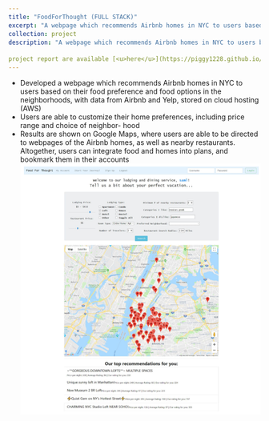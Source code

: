 ```yaml
---
title: "FoodForThought (FULL STACK)"
excerpt: "A webpage which recommends Airbnb homes in NYC to users based on their food preference and food options in the neighborhoods<br/><img src='/images/project2.1.png'>"
collection: project
description: "A webpage which recommends Airbnb homes in NYC to users based on their food preference and food options in the neighborhoods"

project report are available [<u>here</u>](https://piggy1228.github.io/files/FoodForThought.pdf)
---
```

* Developed a webpage which recommends Airbnb homes in NYC to users based on their food preference and food options in the neighborhoods, with data from Airbnb and Yelp, stored on
cloud hosting (AWS)
* Users are able to customize their home preferences, including price range and choice of neighbor-
hood
* Results are shown on Google Maps, where users are able to be directed to webpages of the Airbnb
homes, as well as nearby restaurants. Altogether, users can integrate food and homes into plans,
and bookmark them in their accounts
![](/images/project2.1.png)
